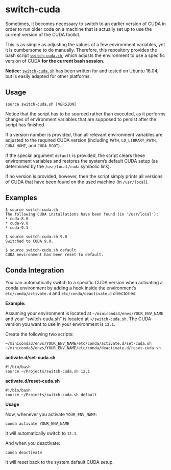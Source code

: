 switch-cuda
===========

Sometimes, it becomes necessary to switch to an earlier version of CUDA in order to run older code on a machine that is
actually set up to use the current version of the CUDA toolkit.

This is as simple as adjusting the values of a few environment variables, yet it is cumbersome to do manually.
Therefore, this repository provides the bash script [`switch-cuda.sh`](switch-cuda.sh), which adjusts the environment to
use a specific version of CUDA **for the current bash session**.

**Notice:** [`switch-cuda.sh`](switch-cuda.sh) has been written for and tested on Ubuntu 16.04, but is easily adapted
for other platforms.


Usage
-----

```
source switch-cuda.sh [VERSION]
```

Notice that the script has to be sourced rather than executed, as it performs changes of environment variables that are
supposed to persist after the script has finished. 

If a version number is provided, than all relevant environment variables are adjusted to the required CUDA version
(including `PATH`, `LD_LIBRARY_PATH`, `CUDA_HOME`, and `CUDA_ROOT`). 

If the special argument `default` is provided, the script clears these environment variables and restores the system’s
default CUDA setup (as determined by the `/usr/local/cuda` symbolic link). 

If no version is provided, however, then the script simply prints all versions of CUDA that have been found on the used
machine (in `/usr/local`). 


Examples
--------

```
$ source switch-cuda.sh 
The following CUDA installations have been found (in '/usr/local'):
* cuda-8.0
* cuda-9.0
* cuda-9.1
```

```
$ source switch-cuda.sh 9.0
Switched to CUDA 9.0.
```

```
$ source switch-cuda.sh default
CUDA environment has been reset to default.
```

Conda Integration
--------
You can automatically switch to a specific CUDA version when activating a conda environment by adding a hook inside the environment’s `etc/conda/activate.d` and `etc/conda/deactivate.d` directories.

**Example:**

Assuming your environment is located at `~/miniconda3/envs/YOUR_ENV_NAME` and your "switch-cuda.sh" is located at `~/switch-cuda.sh`. The CUDA version you want to use in your environment is `12.1`.

Create the following two scripts:
```
~/miniconda3/envs/YOUR_ENV_NAME/etc/conda/activate.d/set-cuda.sh
~/miniconda3/envs/YOUR_ENV_NAME/etc/conda/deactivate.d/reset-cuda.sh
```

**activate.d/set-cuda.sh**
```
#!/bin/bash
source ~/Projects/switch-cuda.sh 12.1
```
**activate.d/reset-cuda.sh**
```
#!/bin/bash
source ~/Projects/switch-cuda.sh default
```

**Usage**

Now, whenever you activate `YOUR_ENV_NAME`:
```
conda activate YOUR_ENV_NAME
```
It will automatically switch to `12.1`.

And when you deactivate:
```
conda deactivate
```
It will reset back to the system default CUDA setup.


